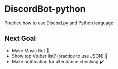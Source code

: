 # DiscordBot-python
Practice how to use Discord.py and Python language

## Next Goal
- Make Music Bot 🤖
- Show top Vtuber list? (practice to use JSON) 🌻
- Make notification for attendance checking ✔️
